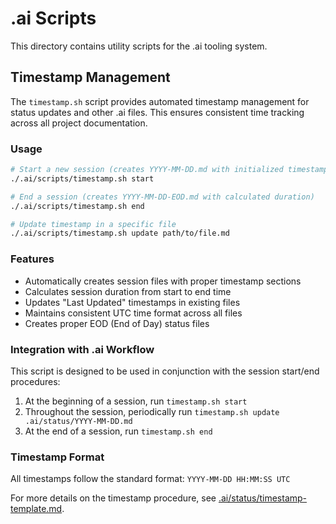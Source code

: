 # .ai Scripts

This directory contains utility scripts for the .ai tooling system.

## Timestamp Management

The `timestamp.sh` script provides automated timestamp management for status updates and other .ai files. This ensures consistent time tracking across all project documentation.

### Usage

```bash
# Start a new session (creates YYYY-MM-DD.md with initialized timestamps)
./.ai/scripts/timestamp.sh start

# End a session (creates YYYY-MM-DD-EOD.md with calculated duration)
./.ai/scripts/timestamp.sh end

# Update timestamp in a specific file
./.ai/scripts/timestamp.sh update path/to/file.md
```

### Features

- Automatically creates session files with proper timestamp sections
- Calculates session duration from start to end time
- Updates "Last Updated" timestamps in existing files
- Maintains consistent UTC time format across all files
- Creates proper EOD (End of Day) status files

### Integration with .ai Workflow

This script is designed to be used in conjunction with the session start/end procedures:

1. At the beginning of a session, run `timestamp.sh start`
2. Throughout the session, periodically run `timestamp.sh update .ai/status/YYYY-MM-DD.md`
3. At the end of a session, run `timestamp.sh end`

### Timestamp Format

All timestamps follow the standard format: `YYYY-MM-DD HH:MM:SS UTC`

For more details on the timestamp procedure, see [.ai/status/timestamp-template.md](../status/timestamp-template.md). 